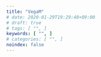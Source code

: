 ```yaml
---
title: "VegaM"
# date: 2020-01-29T19:29:48+09:00
# draft: true
# tags: [ "", ]
keywords: [ "", ]
# categories: [ "", ]
noindex: false
---
```


